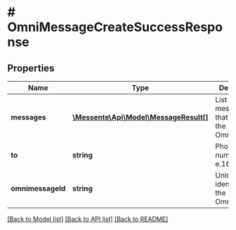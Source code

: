 # # OmniMessageCreateSuccessResponse

## Properties

Name | Type | Description | Notes
------------ | ------------- | ------------- | -------------
**messages** | [**\Messente\Api\Model\MessageResult[]**](MessageResult.md) | List of messages that compose the Omnimessage | 
**to** | **string** | Phone number in e.164 format | 
**omnimessageId** | **string** | Unique identifier for the Omnimessage | 

[[Back to Model list]](../../README.md#documentation-for-models) [[Back to API list]](../../README.md#documentation-for-api-endpoints) [[Back to README]](../../README.md)


